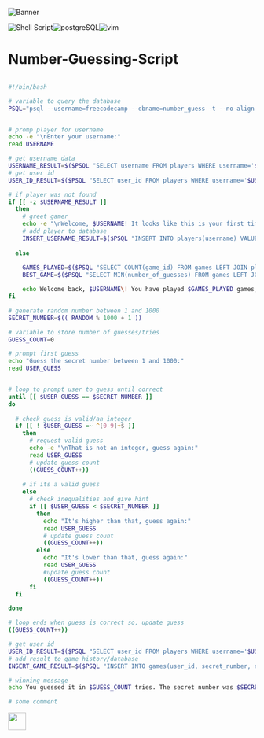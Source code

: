 ![Banner](https://github.com/z-bj/Number-Guessing-Script/blob/master/NUMBER_GUESSING_GAME_BANNER.jpg)

![Shell Script](https://img.shields.io/badge/shell_script-%23121011.svg?style=for-the-badge&logo=gnu-bash&logoColor=white)![postgreSQL](https://camo.githubusercontent.com/281c069a2703e948b536500b9fd808cb4fb2496b3b66741db4013a2c89e91986/68747470733a2f2f696d672e736869656c64732e696f2f62616467652f506f737467726553514c2d3331363139323f7374796c653d666f722d7468652d6261646765266c6f676f3d706f737467726573716c266c6f676f436f6c6f723d7768697465)![vim](https://img.shields.io/badge/Vim-019733.svg?style=for-the-badge&logo=Vim&logoColor=white)


# Number-Guessing-Script

``` bash

#!/bin/bash

# variable to query the database
PSQL="psql --username=freecodecamp --dbname=number_guess -t --no-align -c"


# promp player for username
echo -e "\nEnter your username:"
read USERNAME

# get username data
USERNAME_RESULT=$($PSQL "SELECT username FROM players WHERE username='$USERNAME'")
# get user id
USER_ID_RESULT=$($PSQL "SELECT user_id FROM players WHERE username='$USERNAME'")

# if player was not found
if [[ -z $USERNAME_RESULT ]]
  then
    # greet gamer 
    echo -e "\nWelcome, $USERNAME! It looks like this is your first time here.\n"
    # add player to database
    INSERT_USERNAME_RESULT=$($PSQL "INSERT INTO players(username) VALUES ('$USERNAME')")
    
  else
    
    GAMES_PLAYED=$($PSQL "SELECT COUNT(game_id) FROM games LEFT JOIN players USING(user_id) WHERE username='$USERNAME'")
    BEST_GAME=$($PSQL "SELECT MIN(number_of_guesses) FROM games LEFT JOIN players USING(user_id) WHERE username='$USERNAME'")

    echo Welcome back, $USERNAME\! You have played $GAMES_PLAYED games, and your best game took $BEST_GAME guesses.
fi

# generate random number between 1 and 1000
SECRET_NUMBER=$(( RANDOM % 1000 + 1 ))

# variable to store number of guesses/tries
GUESS_COUNT=0

# prompt first guess
echo "Guess the secret number between 1 and 1000:"
read USER_GUESS


# loop to prompt user to guess until correct
until [[ $USER_GUESS == $SECRET_NUMBER ]]
do
  
  # check guess is valid/an integer
  if [[ ! $USER_GUESS =~ ^[0-9]+$ ]]
    then
      # request valid guess
      echo -e "\nThat is not an integer, guess again:"
      read USER_GUESS
      # update guess count
      ((GUESS_COUNT++))
    
    # if its a valid guess
    else
      # check inequalities and give hint
      if [[ $USER_GUESS < $SECRET_NUMBER ]]
        then
          echo "It's higher than that, guess again:"
          read USER_GUESS
          # update guess count
          ((GUESS_COUNT++))
        else 
          echo "It's lower than that, guess again:"
          read USER_GUESS
          #update guess count
          ((GUESS_COUNT++))
      fi  
  fi

done

# loop ends when guess is correct so, update guess
((GUESS_COUNT++))

# get user id
USER_ID_RESULT=$($PSQL "SELECT user_id FROM players WHERE username='$USERNAME'")
# add result to game history/database
INSERT_GAME_RESULT=$($PSQL "INSERT INTO games(user_id, secret_number, number_of_guesses) VALUES ($USER_ID_RESULT, $SECRET_NUMBER, $GUESS_COUNT)")

# winning message
echo You guessed it in $GUESS_COUNT tries. The secret number was $SECRET_NUMBER. Nice job\!

# some comment

```
<img src="https://github.com/z-bj/Number-Guessing-Script/blob/master/deployparrot.gif" width="36">
